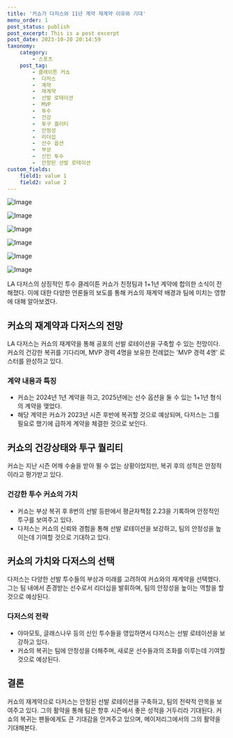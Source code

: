 ```yaml
---
title: '커쇼가 다저스와 11년 계약 재계약 이유와 기대'
menu_order: 1
post_status: publish
post_excerpt: This is a post excerpt
post_date: 2023-10-20 20:14:59
taxonomy:
    category:
        - 스포츠
    post_tag:
        - 클레이튼 커쇼
        -  다저스
        -  계약
        -  재계약
        -  선발 로테이션
        -  MVP
        -  투수
        -  건강
        -  투구 퀄리티
        -  안정성
        -  리더십
        -  선수 옵션
        -  부상
        -  신인 투수
        -  안정된 선발 로테이션
custom_fields:
    field1: value 1
    field2: value 2
---
```


![Image](https://imgnews.pstatic.net/image/477/2024/02/07/0000472650_001_20240207134204556.jpg?type=w647)

![Image](https://imgnews.pstatic.net/image/477/2024/02/07/0000472650_002_20240207134204606.jpg?type=w647)

![Image](https://imgnews.pstatic.net/image/477/2024/02/07/0000472650_003_20240207134204653.jpg?type=w647)

![Image](https://imgnews.pstatic.net/image/477/2024/02/07/0000472650_004_20240207134204704.jpg?type=w647)

![Image](https://imgnews.pstatic.net/image/477/2024/02/07/0000472650_005_20240207134204749.jpg?type=w647)

![Image](https://imgnews.pstatic.net/image/477/2024/02/07/0000472650_006_20240207134204793.jpg?type=w647)


LA 다저스의 상징적인 투수 클레이튼 커쇼가 친정팀과 1+1년 계약에 합의한 소식이 전해졌다. 이에 대한 다양한 언론들의 보도를 통해 커쇼의 재계약 배경과 팀에 미치는 영향에 대해 알아보겠다. 

## 커쇼의 재계약과 다저스의 전망

LA 다저스는 커쇼의 재계약을 통해 공포의 선발 로테이션을 구축할 수 있는 전망이다. 커쇼의 건강한 복귀를 기다리며, MVP 경력 4명을 보유한 전례없는 'MVP 경력 4명' 로스터를 완성하고 있다. 

### 계약 내용과 특징

- 커쇼는 2024년 1년 계약을 하고, 2025년에는 선수 옵션을 둘 수 있는 1+1년 형식의 계약을 맺었다.
- 해당 계약은 커쇼가 2023년 시즌 후반에 복귀할 것으로 예상되며, 다저스는 그를 필요로 했기에 급하게 계약을 체결한 것으로 보인다.

## 커쇼의 건강상태와 투구 퀄리티

커쇼는 지난 시즌 어깨 수술을 받아 뛸 수 없는 상황이었지만, 복귀 후의 성적은 안정적이라고 평가받고 있다. 

### 건강한 투수 커쇼의 가치

- 커쇼는 부상 복귀 후 8번의 선발 등판에서 평균자책점 2.23을 기록하며 안정적인 투구를 보여주고 있다.
- 다저스는 커쇼의 신뢰와 경험을 통해 선발 로테이션을 보강하고, 팀의 안정성을 높이는데 기여할 것으로 기대하고 있다.

## 커쇼의 가치와 다저스의 선택

다저스는 다양한 선발 투수들의 부상과 미래를 고려하여 커쇼와의 재계약을 선택했다. 그는 팀 내에서 존경받는 선수로서 리더십을 발휘하며, 팀의 안정성을 높이는 역할을 할 것으로 예상된다.

### 다저스의 전략

- 야마모토, 글래스나우 등의 신인 투수들을 영입하면서 다저스는 선발 로테이션을 보강하고 있다.
- 커쇼의 복귀는 팀에 안정성을 더해주며, 새로운 선수들과의 조화를 이루는데 기여할 것으로 예상된다.

## 결론

커쇼의 재계약으로 다저스는 안정된 선발 로테이션을 구축하고, 팀의 전략적 안목을 보여주고 있다. 그의 활약을 통해 팀은 향후 시즌에서 좋은 성적을 거두리라 기대된다. 커쇼의 복귀는 팬들에게도 큰 기대감을 안겨주고 있으며, 메이저리그에서의 그의 활약을 기대해본다.
